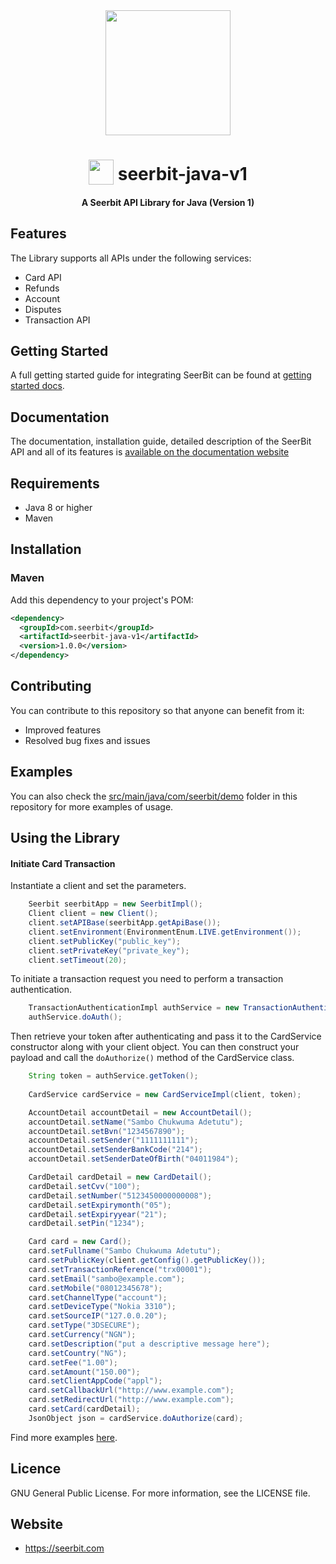 
<div align="center">
 <img width="200" valign="top" src="https://res.cloudinary.com/dy2dagugp/image/upload/v1571249658/seerbit-logo_mdinom.png">
</div>


<h1 align="center">
  <img width="40" valign="bottom" src="https://res.cloudinary.com/dcksdncso/image/upload/v1579682633/java_f2iyuf.png">
  seerbit-java-v1
</h1>

<h4 align="center">
  A Seerbit API Library for Java (Version 1)
</h4>

## Features

The Library supports all APIs under the following services:
* Card API
* Refunds
* Account
* Disputes
* Transaction API

## Getting Started

A full getting started guide for integrating SeerBit can be found at [getting started docs](https://doc.seerbit.com).

## Documentation

The documentation, installation guide, detailed description of the SeerBit API and all of its features is [available on the documentation website](https://doc.seerbit.com/api/library)


## Requirements

* Java 8 or higher
* Maven


## Installation

### Maven

Add this dependency to your project's POM:

```xml
<dependency>
  <groupId>com.seerbit</groupId>
  <artifactId>seerbit-java-v1</artifactId>
  <version>1.0.0</version>
</dependency>
```

## Contributing

You can contribute to this repository so that anyone can benefit from it:

* Improved features
* Resolved bug fixes and issues

## Examples  

You can also check the [src/main/java/com/seerbit/demo](https://github.com/seerbit/seerbit-java-v1/tree/master/src/main/java/com/seerbit/demo) folder in this repository for more examples of usage.

## Using the Library

<strong><h4>Initiate Card Transaction</h4></strong>
Instantiate a client and set the parameters.

```java
    Seerbit seerbitApp = new SeerbitImpl();
    Client client = new Client();
    client.setAPIBase(seerbitApp.getApiBase());
    client.setEnvironment(EnvironmentEnum.LIVE.getEnvironment());
    client.setPublicKey("public_key");
    client.setPrivateKey("private_key");
    client.setTimeout(20);
```

To initiate a transaction request you need to perform a transaction authentication. 

```java
    TransactionAuthenticationImpl authService = new TransactionAuthenticationImpl(client);
    authService.doAuth();
```

Then retrieve your token after authenticating and pass it to the CardService constructor along with your client object. You can then construct your payload and call the <code>doAuthorize()</code> method of the CardService class.
```java
    String token = authService.getToken();
  
    CardService cardService = new CardServiceImpl(client, token);

    AccountDetail accountDetail = new AccountDetail();
    accountDetail.setName("Sambo Chukwuma Adetutu");
    accountDetail.setBvn("1234567890");
    accountDetail.setSender("1111111111");
    accountDetail.setSenderBankCode("214");
    accountDetail.setSenderDateOfBirth("04011984");

    CardDetail cardDetail = new CardDetail();
    cardDetail.setCvv("100");
    cardDetail.setNumber("5123450000000008");
    cardDetail.setExpirymonth("05");
    cardDetail.setExpiryyear("21");
    cardDetail.setPin("1234");

    Card card = new Card();
    card.setFullname("Sambo Chukwuma Adetutu");
    card.setPublicKey(client.getConfig().getPublicKey());
    card.setTransactionReference("trx00001");
    card.setEmail("sambo@example.com");
    card.setMobile("08012345678");
    card.setChannelType("account");
    card.setDeviceType("Nokia 3310");
    card.setSourceIP("127.0.0.20");
    card.setType("3DSECURE");
    card.setCurrency("NGN");
    card.setDescription("put a descriptive message here");
    card.setCountry("NG");
    card.setFee("1.00");
    card.setAmount("150.00");
    card.setClientAppCode("appl");
    card.setCallbackUrl("http://www.example.com");
    card.setRedirectUrl("http://www.example.com");
    card.setCard(cardDetail);
    JsonObject json = cardService.doAuthorize(card);
``` 

Find more examples [here](https://github.com/seerbit/seerbit-java-v1/tree/master/src/main/java/com/seerbit/demo).

## Licence
GNU General Public License. For more information, see the LICENSE file.

## Website
* https://seerbit.com
